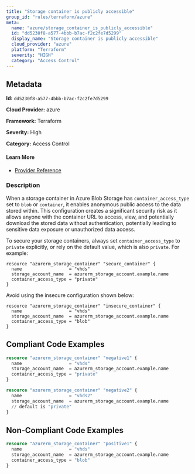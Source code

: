 ```yaml
---
title: "Storage container is publicly accessible"
group_id: "rules/terraform/azure"
meta:
  name: "azure/storage_container_is_publicly_accessible"
  id: "dd5230f8-a577-4bbb-b7ac-f2c2fe7d5299"
  display_name: "Storage container is publicly accessible"
  cloud_provider: "azure"
  platform: "Terraform"
  severity: "HIGH"
  category: "Access Control"
---
```

## Metadata

**Id:** `dd5230f8-a577-4bbb-b7ac-f2c2fe7d5299`

**Cloud Provider:** azure

**Framework:** Terraform

**Severity:** High

**Category:** Access Control

#### Learn More

 - [Provider Reference](https://registry.terraform.io/providers/hashicorp/azurerm/latest/docs/resources/storage_container#container_access_type)

### Description

 When a storage container in Azure Blob Storage has `container_access_type` set to `blob` or `container`, it enables anonymous public access to the data stored within. This configuration creates a significant security risk as it allows anyone with the container URL to access, view, and potentially download the stored data without authentication, potentially leading to sensitive data exposure or unauthorized data access.

To secure your storage containers, always set `container_access_type` to `private` explicitly, or rely on the default value, which is also `private`. For example:

```
resource "azurerm_storage_container" "secure_container" {
  name                  = "vhds"
  storage_account_name  = azurerm_storage_account.example.name
  container_access_type = "private"
}
```

Avoid using the insecure configuration shown below:

```
resource "azurerm_storage_container" "insecure_container" {
  name                  = "vhds"
  storage_account_name  = azurerm_storage_account.example.name
  container_access_type = "blob"
}
```


## Compliant Code Examples
```terraform
resource "azurerm_storage_container" "negative1" {
  name                  = "vhds"
  storage_account_name  = azurerm_storage_account.example.name
  container_access_type = "private"
}

resource "azurerm_storage_container" "negative2" {
  name                  = "vhds2"
  storage_account_name  = azurerm_storage_account.example.name
  // default is "private"
}
```
## Non-Compliant Code Examples
```terraform
resource "azurerm_storage_container" "positive1" {
  name                  = "vhds"
  storage_account_name  = azurerm_storage_account.example.name
  container_access_type = "blob"
}
```